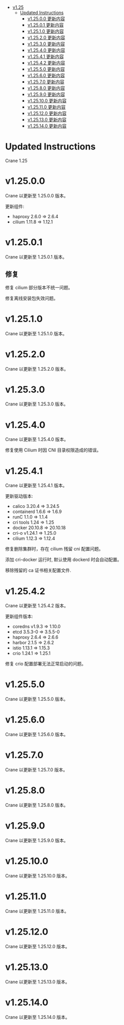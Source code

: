 - [v1.25](#v125)
  - [Updated Instructions](#updated-instructions)
    - [v1.25.0.0 更新内容](#v12500)
    - [v1.25.0.1 更新内容](#v12501)
    - [v1.25.1.0 更新内容](#v12510)
    - [v1.25.2.0 更新内容](#v12520)
    - [v1.25.3.0 更新内容](#v12530)
    - [v1.25.4.0 更新内容](#v12540)
    - [v1.25.4.1 更新内容](#v12541)
    - [v1.25.4.2 更新内容](#v12542)
    - [v1.25.5.0 更新内容](#v12550)
    - [v1.25.6.0 更新内容](#v12560)
    - [v1.25.7.0 更新内容](#v12570)
    - [v1.25.8.0 更新内容](#v12580)
    - [v1.25.9.0 更新内容](#v12590)
    - [v1.25.10.0 更新内容](#v125100)
    - [v1.25.11.0 更新内容](#v125110)
    - [v1.25.12.0 更新内容](#v125120)
    - [v1.25.13.0 更新内容](#v125130)
    - [v1.25.14.0 更新内容](#v125140)

# Updated Instructions

Crane 1.25

# v1.25.0.0

Crane 以更新至 1.25.0.0 版本。

更新组件:
  * haproxy 2.6.0 => 2.6.4
  * cilium 1.11.8 => 1.12.1

# v1.25.0.1

Crane 以更新至 1.25.0.1 版本。

## 修复

修复 cilium 部分版本不统一问题。

修复离线安装包失效问题。

# v1.25.1.0

Crane 以更新至 1.25.1.0 版本。

# v1.25.2.0

Crane 以更新至 1.25.2.0 版本。

# v1.25.3.0

Crane 以更新至 1.25.3.0 版本。

# v1.25.4.0

Crane 以更新至 1.25.4.0 版本。

修复使用 Cilium 时因 CNI 目录权限造成的错误。

# v1.25.4.1

Crane 以更新至 1.25.4.1 版本。

更新驱动版本:
  * calico 3.20.4 => 3.24.5
  * containerd 1.6.6 => 1.6.9
  * runC 1.1.0 => 1.1.4
  * cri tools 1.24 => 1.25
  * docker 20.10.8 => 20.10.18
  * cri-o v1.24.1 => 1.25.0
  * cilium 1.12.3 => 1.12.4

修复删除集群时，存在 cilium 残留 cni 配置问题。

添加 cri-docker 运行时, 默认使用 dockerd 时会自动配置。

移除残留的 ca 证书相关配置文件.

# v1.25.4.2

Crane 以更新至 1.25.4.2 版本。

更新组件版本:
  * coredns v1.9.3 => 1.10.0
  * etcd 3.5.3-0 => 3.5.5-0
  * haproxy 2.6.4 => 2.6.6
  * harbor 2.1.5 => 2.6.2
  * istio 1.13.1 => 1.15.3
  * crio 1.24.1 => 1.25.1

修复 crio 配置部署无法正常启动的问题。

# v1.25.5.0

Crane 以更新至 1.25.5.0 版本。

# v1.25.6.0

Crane 以更新至 1.25.6.0 版本。

# v1.25.7.0

Crane 以更新至 1.25.7.0 版本。

# v1.25.8.0

Crane 以更新至 1.25.8.0 版本。

# v1.25.9.0

Crane 以更新至 1.25.9.0 版本。

# v1.25.10.0

Crane 以更新至 1.25.10.0 版本。

# v1.25.11.0

Crane 以更新至 1.25.11.0 版本。

# v1.25.12.0

Crane 以更新至 1.25.12.0 版本。

# v1.25.13.0

Crane 以更新至 1.25.13.0 版本。

# v1.25.14.0

Crane 以更新至 1.25.14.0 版本。